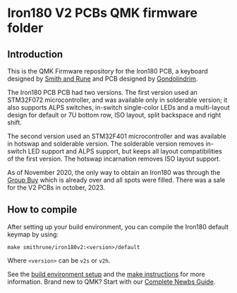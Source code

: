 # Iron180 V2 PCBs QMK firmware folder

## Introduction

This is the QMK Firmware repository for the Iron180 PCB, a keyboard designed by [Smith and Rune](https://smithrune.com/) and PCB designed by [Gondolindrim](http://github.com/Gondolindrim).

The Iron180 PCB PCB had two versions. The first version used an STM32F072 microcontroller, and was available only in solderable version; it also supports ALPS switches, in-switch single-color LEDs and a multi-layout design for default or 7U bottom row, ISO layout, split backspace and right shift.

The second version used an STM32F401 microcontroller and was available in hotswap and solderable version. The solderable version removes in-switch LED support and ALPS support, but keeps all layout compatibilities of the first version. The hotswap incarnation removes ISO layout support.

As of November 2020, the only way to obtain an Iron180 was through the [Group Buy](https://geekhack.org/index.php?topic=109513) which is already over and all spots were filled. There was a sale for the V2 PCBs in october, 2023.

## How to compile

After setting up your build environment, you can compile the Iron180 default keymap by using:

    make smithrune/iron180v2:<version>/default

Where `<version>` can be `v2s` or `v2h`.

See the [build environment setup](https://docs.qmk.fm/#/getting_started_build_tools) and the [make instructions](https://docs.qmk.fm/#/getting_started_make_guide) for more information. Brand new to QMK? Start with our [Complete Newbs Guide](https://docs.qmk.fm/#/newbs).
